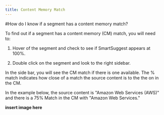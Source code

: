 ```yaml
---
title: Content Memory Match
---
```


#How do I know if a segment has a content memory match?

To find out if a segment has a content memory (CM) match, you will need to:

  1. Hover of the segment and check to see if SmartSuggest appears at 100%.

  2. Double click on the segment and look to the right sidebar.

In the side bar, you will see the CM match if there is one available. The % match indicates how close of a match the source content is to the the on in the CM.

In the example below, the source content is "Amazon Web Services (AWS)" and there is a 75% Match in the CM with "Amazon Web Services." 

**insert image here**
